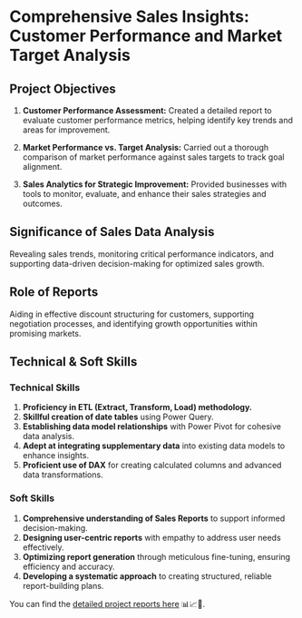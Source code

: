 # Comprehensive Sales Insights: Customer Performance and Market Target Analysis

## Project Objectives

1. **Customer Performance Assessment:** Created a detailed report to evaluate customer performance metrics, helping identify key trends and areas for improvement.

2. **Market Performance vs. Target Analysis:** Carried out a thorough comparison of market performance against sales targets to track goal alignment.

3. **Sales Analytics for Strategic Improvement:** Provided businesses with tools to monitor, evaluate, and enhance their sales strategies and outcomes.

## Significance of Sales Data Analysis
Revealing sales trends, monitoring critical performance indicators, and supporting data-driven decision-making for optimized sales growth.

## Role of Reports
Aiding in effective discount structuring for customers, supporting negotiation processes, and identifying growth opportunities within promising markets.

## Technical & Soft Skills

### Technical Skills
1. **Proficiency in ETL (Extract, Transform, Load) methodology.**
2. **Skillful creation of date tables** using Power Query.
3. **Establishing data model relationships** with Power Pivot for cohesive data analysis.
4. **Adept at integrating supplementary data** into existing data models to enhance insights.
5. **Proficient use of DAX** for creating calculated columns and advanced data transformations.

### Soft Skills
1. **Comprehensive understanding of Sales Reports** to support informed decision-making.
2. **Designing user-centric reports** with empathy to address user needs effectively.
3. **Optimizing report generation** through meticulous fine-tuning, ensuring efficiency and accuracy.
4. **Developing a systematic approach** to creating structured, reliable report-building plans.

You can find the [detailed project reports here](https://drive.google.com/file/d/1B1fBqfKq2WVZk89nD4TQr-eFf9zLFB-y/view?usp=drive_link) 📊📈📂.
